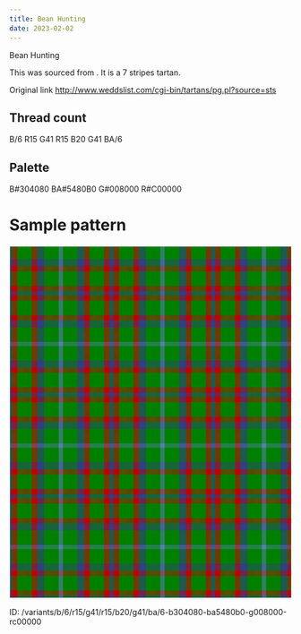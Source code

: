 ```yaml
---
title: Bean Hunting
date: 2023-02-02
---
```

Bean Hunting

This was sourced from <no value>.  It is a 7 stripes tartan.

Original link http://www.weddslist.com/cgi-bin/tartans/pg.pl?source=sts

## Thread count
B/6 R15 G41 R15 B20 G41 BA/6

## Palette
B#304080 BA#5480B0 G#008000 R#C00000

# Sample pattern

![Tartan detail](tartan.png "B/6 R15 G41 R15 B20 G41 BA/6 tartan")

ID: /variants/b/6/r15/g41/r15/b20/g41/ba/6-b304080-ba5480b0-g008000-rc00000